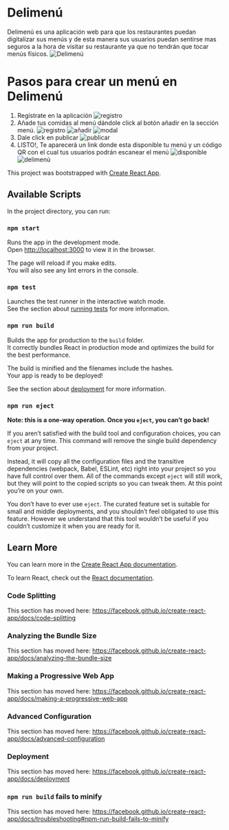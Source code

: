 # Delimenú
Delimenú es una aplicación web para que los restaurantes puedan digitalizar sus menús y de esta manera sus usuarios puedan sentirse mas seguros a la hora de visitar su restaurante ya que no tendrán que tocar menús físicos. 
![Delimenú](https://servicios.juandagarcia.com/images/delimenu.jpg)

# Pasos para crear un menú en Delimenú 
1. Regístrate en la aplicación 
![registro](https://servicios.juandagarcia.com/images/register.png)
2. Añade tus comidas al menú dándole click al botón añadir en la sección menú.
![registro](https://servicios.juandagarcia.com/images/section.png)
![añadir](https://servicios.juandagarcia.com/images/anadir.jpg)
![modal](https://servicios.juandagarcia.com/images/modal.png)
3. Dale click en publicar 
![publicar](https://servicios.juandagarcia.com/images/publicar.jpg)
4. LISTO!, Te aparecerá un link donde esta disponible tu menú y un código QR con el cual tus usuarios podrán escanear el menú 
![disponible](https://servicios.juandagarcia.com/images/disponible.png)
![delimenú](https://servicios.juandagarcia.com/images/cart.png)

This project was bootstrapped with [Create React App](https://github.com/facebook/create-react-app).

## Available Scripts

In the project directory, you can run:

### `npm start`

Runs the app in the development mode.<br />
Open [http://localhost:3000](http://localhost:3000) to view it in the browser.

The page will reload if you make edits.<br />
You will also see any lint errors in the console.

### `npm test`

Launches the test runner in the interactive watch mode.<br />
See the section about [running tests](https://facebook.github.io/create-react-app/docs/running-tests) for more information.

### `npm run build`

Builds the app for production to the `build` folder.<br />
It correctly bundles React in production mode and optimizes the build for the best performance.

The build is minified and the filenames include the hashes.<br />
Your app is ready to be deployed!

See the section about [deployment](https://facebook.github.io/create-react-app/docs/deployment) for more information.

### `npm run eject`

**Note: this is a one-way operation. Once you `eject`, you can’t go back!**

If you aren’t satisfied with the build tool and configuration choices, you can `eject` at any time. This command will remove the single build dependency from your project.

Instead, it will copy all the configuration files and the transitive dependencies (webpack, Babel, ESLint, etc) right into your project so you have full control over them. All of the commands except `eject` will still work, but they will point to the copied scripts so you can tweak them. At this point you’re on your own.

You don’t have to ever use `eject`. The curated feature set is suitable for small and middle deployments, and you shouldn’t feel obligated to use this feature. However we understand that this tool wouldn’t be useful if you couldn’t customize it when you are ready for it.

## Learn More

You can learn more in the [Create React App documentation](https://facebook.github.io/create-react-app/docs/getting-started).

To learn React, check out the [React documentation](https://reactjs.org/).

### Code Splitting

This section has moved here: https://facebook.github.io/create-react-app/docs/code-splitting

### Analyzing the Bundle Size

This section has moved here: https://facebook.github.io/create-react-app/docs/analyzing-the-bundle-size

### Making a Progressive Web App

This section has moved here: https://facebook.github.io/create-react-app/docs/making-a-progressive-web-app

### Advanced Configuration

This section has moved here: https://facebook.github.io/create-react-app/docs/advanced-configuration

### Deployment

This section has moved here: https://facebook.github.io/create-react-app/docs/deployment

### `npm run build` fails to minify

This section has moved here: https://facebook.github.io/create-react-app/docs/troubleshooting#npm-run-build-fails-to-minify

